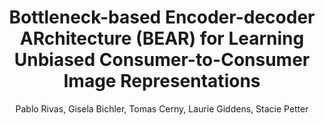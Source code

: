 ---
paperId: 2
author: Pablo Rivas, Gisela Bichler, Tomas Cerny, Laurie Giddens, Stacie Petter
publicationauthor: Rivas, P. et al.
title: Bottleneck-based Encoder-decoder ARchitecture (BEAR) for Learning Unbiased Consumer-to-Consumer Image Representations
pdf: 
poster: poster_2.pdf
pitch: https://www.youtube.com/watch?v=Ek1-Pv9ZGSY&list=PLFHvi5sdWF5WG6ui6X90DZP4PEjMAuoVS&index=4&ab_channel=LatinXinAI
alt: --
type: Poster
topic: Machine Learning
subtopic: Computer Vision
link: https://research.latinxinai.org/papers/icml/2022/pdf/poster_2.pdf
conference: icml
year: 2022
tags: icml-2022
location: Baltimore, Maryland USA
---